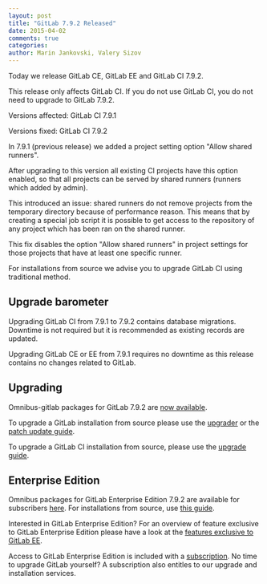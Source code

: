 ```yaml
---
layout: post
title: "GitLab 7.9.2 Released"
date: 2015-04-02
comments: true
categories:
author: Marin Jankovski, Valery Sizov
---
```


Today we release GitLab CE, GitLab EE and GitLab CI 7.9.2.

This release only affects GitLab CI. If you do not use GitLab CI, you do not need to upgrade to GitLab 7.9.2.

Versions affected: GitLab CI 7.9.1

Versions fixed: GitLab CI 7.9.2

In 7.9.1 (previous release) we added a project setting option "Allow shared runners".

After upgrading to this version all existing CI projects have this option enabled, so that all projects can be served by shared runners (runners which added by admin).

This introduced an issue: shared runners do not remove projects from the temporary directory because of performance reason. This means that by creating a special job script it is possible to get access to the repository of any project which has been ran on the shared runner.

This fix disables the option "Allow shared runners" in project settings for those projects that have at least one specific runner.

For installations from source we advise you to upgrade GitLab CI using traditional method.


<!-- more -->

## Upgrade barometer

Upgrading GitLab CI from 7.9.1 to 7.9.2 contains database migrations. Downtime is not required but it is recommended as existing records are updated.

Upgrading GitLab CE or EE from 7.9.1 requires no downtime as this release contains no changes related to GitLab.

## Upgrading

Omnibus-gitlab packages for GitLab 7.9.2 are [now available](https://about.gitlab.com/downloads/).

To upgrade a GitLab installation from source please use the
[upgrader](http://doc.gitlab.com/ce/update/upgrader.html) or the [patch update
guide](http://doc.gitlab.com/ce/update/patch_versions.html).

To upgrade a GitLab CI installation from source, please use the [upgrade guide](https://gitlab.com/gitlab-org/gitlab-ci/blob/master/doc/update/patch_versions.md).

## Enterprise Edition

Omnibus packages for GitLab Enterprise Edition 7.9.2 are available for subscribers [here](https://gitlab.com/subscribers/gitlab-ee/blob/master/doc/install/packages.md). For installations from source, use [this guide](https://gitlab.com/subscribers/gitlab-ee/blob/master/doc/update/patch_versions.md).

Interested in GitLab Enterprise Edition?
For an overview of feature exclusive to GitLab Enterprise Edition please have a look at the [features exclusive to GitLab EE](http://about.gitlab.com/features/#enterprise).

Access to GitLab Enterprise Edition is included with a [subscription](http://www.gitlab.com/subscription/).
No time to upgrade GitLab yourself?
A subscription also entitles to our upgrade and installation services.
